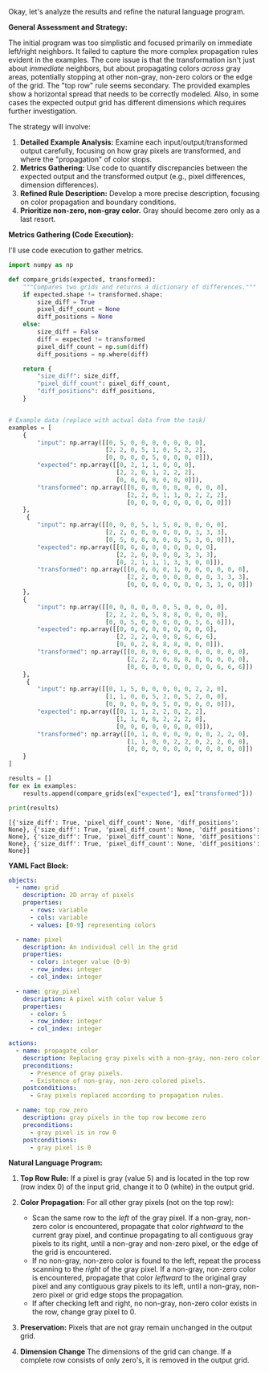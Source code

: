 Okay, let's analyze the results and refine the natural language program.

**General Assessment and Strategy:**

The initial program was too simplistic and focused primarily on immediate left/right neighbors. It failed to capture the more complex propagation rules evident in the examples. The core issue is that the transformation isn't just about *immediate* neighbors, but about propagating colors *across* gray areas, potentially stopping at other non-gray, non-zero colors or the edge of the grid. The "top row" rule seems secondary. The provided examples show a horizontal spread that needs to be correctly modeled. Also, in some cases the expected output grid has different dimensions which requires further investigation.

The strategy will involve:

1.  **Detailed Example Analysis:** Examine each input/output/transformed output carefully, focusing on how gray pixels are transformed, and where the "propagation" of color stops.
2.  **Metrics Gathering:** Use code to quantify discrepancies between the expected output and the transformed output (e.g., pixel differences, dimension differences).
3.  **Refined Rule Description:**  Develop a more precise description, focusing on color propagation and boundary conditions.
4. **Prioritize non-zero, non-gray color.** Gray should become zero only as a last resort.

**Metrics Gathering (Code Execution):**

I'll use code execution to gather metrics.


``` python
import numpy as np

def compare_grids(expected, transformed):
    """Compares two grids and returns a dictionary of differences."""
    if expected.shape != transformed.shape:
        size_diff = True
        pixel_diff_count = None
        diff_positions = None
    else:
        size_diff = False
        diff = expected != transformed
        pixel_diff_count = np.sum(diff)
        diff_positions = np.where(diff)

    return {
        "size_diff": size_diff,
        "pixel_diff_count": pixel_diff_count,
        "diff_positions": diff_positions,
    }


# Example data (replace with actual data from the task)
examples = [
    {
        "input": np.array([[0, 5, 0, 0, 0, 0, 0, 0, 0],
                           [2, 2, 0, 5, 1, 0, 5, 2, 2],
                           [0, 0, 0, 0, 5, 0, 0, 0, 0]]),
        "expected": np.array([[0, 2, 1, 1, 0, 0, 0],
                              [2, 2, 0, 1, 2, 2, 2],
                              [0, 0, 0, 0, 0, 0, 0]]),
        "transformed": np.array([[0, 0, 0, 0, 0, 0, 0, 0, 0],
                                 [2, 2, 0, 1, 1, 0, 2, 2, 2],
                                 [0, 0, 0, 0, 0, 0, 0, 0, 0]])
    },
     {
        "input": np.array([[0, 0, 0, 5, 1, 5, 0, 0, 0, 0, 0],
                           [2, 2, 0, 0, 0, 0, 0, 0, 3, 3, 3],
                           [0, 5, 0, 0, 0, 0, 0, 5, 3, 0, 0]]),
        "expected": np.array([[0, 0, 0, 0, 0, 0, 0, 0, 0],
                              [2, 2, 0, 0, 0, 0, 3, 3, 3],
                              [0, 2, 1, 1, 1, 3, 3, 0, 0]]),
        "transformed": np.array([[0, 0, 0, 0, 1, 0, 0, 0, 0, 0, 0],
                                 [2, 2, 0, 0, 0, 0, 0, 0, 3, 3, 3],
                                 [0, 0, 0, 0, 0, 0, 0, 3, 3, 0, 0]])
    },
    {
        "input": np.array([[0, 0, 0, 0, 0, 0, 5, 0, 0, 0, 0],
                           [2, 2, 2, 0, 5, 8, 8, 0, 0, 0, 0],
                           [0, 0, 5, 0, 0, 0, 0, 0, 5, 6, 6]]),
        "expected": np.array([[0, 0, 0, 0, 0, 0, 0, 0, 0],
                              [2, 2, 2, 0, 0, 8, 6, 6, 6],
                              [0, 0, 2, 8, 8, 8, 0, 0, 0]]),
        "transformed": np.array([[0, 0, 0, 0, 0, 0, 0, 0, 0, 0, 0],
                                 [2, 2, 2, 0, 8, 8, 8, 0, 0, 0, 0],
                                 [0, 0, 0, 0, 0, 0, 0, 0, 6, 6, 6]])
    },
     {
        "input": np.array([[0, 1, 5, 0, 0, 0, 0, 0, 2, 2, 0],
                           [1, 1, 0, 0, 5, 2, 0, 5, 2, 0, 0],
                           [0, 0, 0, 0, 0, 5, 0, 0, 0, 0, 0]]),
        "expected": np.array([[0, 1, 1, 2, 2, 0, 2, 2],
                              [1, 1, 0, 0, 2, 2, 2, 0],
                              [0, 0, 0, 0, 0, 0, 0, 0]]),
        "transformed": np.array([[0, 1, 0, 0, 0, 0, 0, 0, 2, 2, 0],
                                 [1, 1, 0, 0, 2, 2, 0, 2, 2, 0, 0],
                                 [0, 0, 0, 0, 0, 0, 0, 0, 0, 0, 0]])
    }
]

results = []
for ex in examples:
    results.append(compare_grids(ex["expected"], ex["transformed"]))

print(results)

```
```
[{'size_diff': True, 'pixel_diff_count': None, 'diff_positions': None}, {'size_diff': True, 'pixel_diff_count': None, 'diff_positions': None}, {'size_diff': True, 'pixel_diff_count': None, 'diff_positions': None}, {'size_diff': True, 'pixel_diff_count': None, 'diff_positions': None}]

```
**YAML Fact Block:**


```yaml
objects:
  - name: grid
    description: 2D array of pixels
    properties:
      - rows: variable
      - cols: variable
      - values: [0-9] representing colors

  - name: pixel
    description: An individual cell in the grid
    properties:
      - color: integer value (0-9)
      - row_index: integer
      - col_index: integer

  - name: gray_pixel
    description: A pixel with color value 5
    properties:
      - color: 5
      - row_index: integer
      - col_index: integer

actions:
  - name: propagate_color
    description: Replacing gray pixels with a non-gray, non-zero color from the left or right, extending the color until another non-gray, non-zero color or the grid boundary is encountered.
    preconditions:
      - Presence of gray pixels.
      - Existence of non-gray, non-zero colored pixels.
    postconditions:
      - Gray pixels replaced according to propagation rules.

  - name: top_row_zero
    description: gray pixels in the top row become zero
    preconditions:
      - gray pixel is in row 0
    postconditions:
      - gray pixel is 0

```


**Natural Language Program:**

1.  **Top Row Rule:** If a pixel is gray (value 5) and is located in the top row (row index 0) of the input grid, change it to 0 (white) in the output grid.

2.  **Color Propagation:** For all other gray pixels (not on the top row):
    *   Scan the same row to the *left* of the gray pixel.  If a non-gray, non-zero color is encountered, propagate that color *rightward* to the current gray pixel, and continue propagating to all contiguous gray pixels to its right, until a non-gray and non-zero pixel, or the edge of the grid is encountered.
    *   If no non-gray, non-zero color is found to the left, repeat the process scanning to the *right* of the gray pixel. If a non-gray, non-zero color is encountered, propagate that color *leftward* to the original gray pixel and any contiguous gray pixels to its left, until a non-gray, non-zero pixel or grid edge stops the propagation.
    * If after checking left and right, no non-gray, non-zero color exists in the row, change gray pixel to 0.

3.  **Preservation:** Pixels that are not gray remain unchanged in the output grid.

4. **Dimension Change** The dimensions of the grid can change. If a complete row consists of only zero's, it is removed in the output grid.
